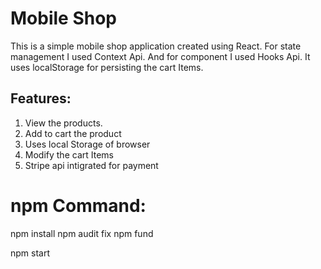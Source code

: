 # Mobile Shop
This is a simple mobile shop application created using React. For state management I used Context Api. And for component I used Hooks Api.
It uses localStorage for persisting the cart Items.

## Features:
1. View the products.
2. Add to cart the product
3. Uses local Storage of browser
4. Modify the cart Items
5. Stripe api intigrated for payment

# npm Command:
npm install
npm audit fix
npm fund

npm start

